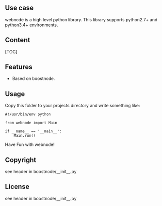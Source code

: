<!-- #!/usr/bin/env markdown
-*- coding: utf-8 -*-

region header

Copyright Torben Sickert 16.12.2012

License
   This library written by Torben Sickert stand under a creative commons
   naming 3.0 unported license.
   see http://creativecommons.org/licenses/by/3.0/deed.de

endregion -->

<!--|deDE:Einsatz-->
Use case
--------

webnode is a high level python library. This library supports python2.7+ and
python3.4+ environments.
<!--deDE:
    webnode ist eine sehr einfach zu verwendende intuitive python Bibliothek.
    Momentan unterstützt sie sowohl python2.7+ als auch python3.4+ Umgebungen.
-->

<!--|deDE:Inhalt-->
Content
-------

<!--Place for automatic generated table of contents.-->
[TOC]

<!--|deDE:Merkmale-->
Features
--------

<ul><li>Based on boostnode.<!--deDE:Basiert auf boostnode.--></li></ul>

<!--|deDE:Verwendung-->
Usage
-----

Copy this folder to your projects directory and write something like:
<!--deDE:
    Kopiere diesen Ordner in den Projektordner und verwende das Framework z.B.
    folgendermaßen:
-->

    #!/usr/bin/env python

    from webnode import Main

    if __name__ == '__main__':
        Main.run()

Have Fun with webnode!
<!--deDE:Viel Spass mit webnode!-->

<!--|deDE:Urheberrecht-->
Copyright
---------

see header in boostnode/\_\_init\_\_.py
<!--deDE:Siehe Header in boostnode/\_\_init\_\_.py-->

<!--|deDE:Lizenz-->
License
-------

see header in boostnode/\_\_init\_\_.py
<!--deDE:Siehe Header in boostnode/\_\_init\_\_.py-->

<!-- region vim modline
vim: set tabstop=4 shiftwidth=4 expandtab:
vim: foldmethod=marker foldmarker=region,endregion:
endregion -->
